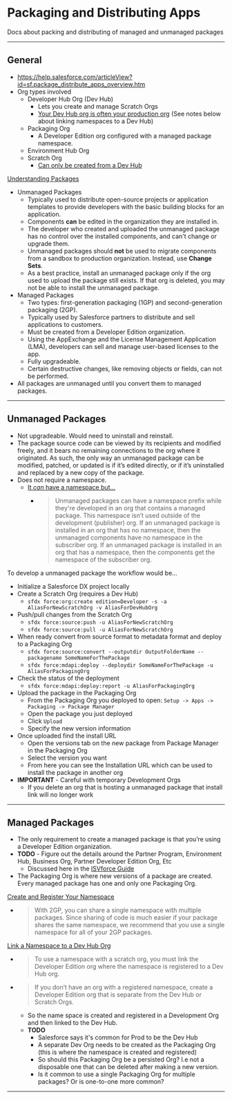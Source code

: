 # Packaging and Distributing Apps

Docs about packing and distributing of managed and unmanaged packages

---

## General

- <https://help.salesforce.com/articleView?id=sf.package_distribute_apps_overview.htm>
- Org types involved
  - Developer Hub Org (Dev Hub)
    - Lets you create and manage Scratch Orgs
    - [Your Dev Hub org is often your production org](https://developer.salesforce.com/docs/atlas.en-us.sfdx_dev.meta/sfdx_dev/sfdx_dev_scratch_orgs_editions_and_allocations.htm) (See notes below about linking namespaces to a Dev Hub)
  - Packaging Org
    - A Developer Edition org configured with a managed package namespace.
  - Environment Hub Org
  - Scratch Org
    - [Can only be created from a Dev Hub](https://help.salesforce.com/articleView?id=sf.sfdx_setup_enable_devhub.htm)

[Understanding Packages](https://help.salesforce.com/articleView?id=sf.sharing_apps.htm)

- Unmanaged Packages
  - Typically used to distribute open-source projects or application templates to provide developers with the basic building blocks for an application.
  - Components **can** be edited in the organization they are installed in.
  - The developer who created and uploaded the unmanaged package has no control over the installed components, and can't change or upgrade them.
  - Unmanaged packages should **not** be used to migrate components from a sandbox to production organization. Instead, use **Change Sets**.
  - As a best practice, install an unmanaged package only if the org used to upload the package still exists. If that org is deleted, you may not be able to install the unmanaged package.
- Managed Packages
  - Two types: first-generation packaging (1GP) and second-generation packaging (2GP).
  - Typically used by Salesforce partners to distribute and sell applications to customers.
  - Must be created from a Developer Edition organization.
  - Using the AppExchange and the License Management Application (LMA), developers can sell and manage user-based licenses to the app.
  - Fully upgradeable.
  - Certain destructive changes, like removing objects or fields, can not be performed.
- All packages are unmanaged until you convert them to managed packages.

---

## Unmanaged Packages

- Not upgradeable. Would need to uninstall and reinstall.
- The package source code can be viewed by its recipients and modified freely, and it bears no remaining connections to the org where it originated. As such, the only way an unmanaged package can be modified, patched, or updated is if it’s edited directly, or if it’s uninstalled and replaced by a new copy of the package.
- Does not require a namespace.
  - [It *can* have a namespace but...](https://help.salesforce.com/articleView?id=sf.faq_distribution_installing_what_happens_to_my.htm&type=5)
    - >  Unmanaged packages can have a namespace prefix while they're developed in an org that contains a managed package. This namespace isn’t used outside of the development (publisher) org. If an unmanaged package is installed in an org that has no namespace, then the unmanaged components have no namespace in the subscriber org. If an unmanaged package is installed in an org that has a namespace, then the components get the namespace of the subscriber org.

To develop a unmanaged package the workflow would be...

- Initialize a Salesforce DX project locally
- Create a Scratch Org (requires a Dev Hub)
  - `sfdx force:org:create edition=Developer -s -a AliasForNewScratchOrg -v AliasForDevHubOrg`
- Push/pull changes from the Scratch Org
  - `sfdx force:source:push -u AliasForNewScratchOrg`
  - `sfdx force:source:pull -u AliasForNewScratchOrg`
- When ready convert from source format to metadata format and deploy to a Packaging Org
  - `sfdx force:source:convert --outputdir OutputFolderName --packagename SomeNameForThePackage`
  - `sfdx force:mdapi:deploy --deploydir SomeNameForThePackage -u AliasForPackagingOrg`
- Check the status of the deployment
  - `sfdx force:mdapi:deploy:report -u AliasForPackagingOrg`
- Upload the package in the Packaging Org
  - From the Packaging Org you deployed to open: `Setup -> Apps -> Packaging -> Package Manager`
  - Open the package you just deployed
  - Click `Upload`
  - Specify the new version information
- Once uploaded find the install URL
  - Open the versions tab on the new package from Package Manager in the Packaging Org
  - Select the version you want
  - From here you can see the Installation URL which can be used to install the package in another org
- **IMPORTANT** - Careful with temporary Development Orgs
  - If you delete an org that is hosting a unmanaged package that install link will no longer work

---

## Managed Packages

- The only requirement to create a managed package is that you’re using a Developer Edition organization.
- **TODO** - Figure out the details around the Partner Program, Environment Hub, Business Org, Partner Developer Edition Org, Etc
  - Discussed here in the [ISVforce Guide](https://resources.docs.salesforce.com/230/latest/en-us/sfdc/pdf/salesforce_packaging_guide.pdf)
- The Packaging Org is where new versions of a package are created. Every managed package has one and only one Packaging Org.

[Create and Register Your Namespace](https://developer.salesforce.com/docs/atlas.en-us.sfdx_dev.meta/sfdx_dev/sfdx_dev_dev2gp_create_namespace.htm)

- > With 2GP, you can share a single namespace with multiple packages. Since sharing of code is much easier if your package shares the same namespace, we recommend that you use a single namespace for all of your 2GP packages.

[Link a Namespace to a Dev Hub Org](https://help.salesforce.com/articleView?id=sf.sfdx_dev_reg_namespace.htm)

- > To use a namespace with a scratch org, you must link the Developer Edition org where the namespace is registered to a Dev Hub org.
- > If you don’t have an org with a registered namespace, create a Developer Edition org that is separate from the Dev Hub or Scratch Orgs.
  - So the name space is created and registered in a Development Org and then linked to the Dev Hub.
  - **TODO**
    - Salesforce says it's common for Prod to be the Dev Hub
    - A separate Dev Org needs to be created as the Packaging Org (this is where the namespace is created and registered)
    - So should this Packaging Org be a persisted Org? I.e not a disposable one that can be deleted after making a new version.
    - Is it common to use a single Packaging Org for multiple packages? Or is one-to-one more common?

---
